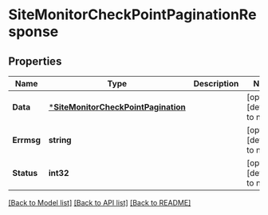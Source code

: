 # SiteMonitorCheckPointPaginationResponse

## Properties
Name | Type | Description | Notes
------------ | ------------- | ------------- | -------------
**Data** | [***SiteMonitorCheckPointPagination**](SiteMonitorCheckPointPagination.md) |  | [optional] [default to null]
**Errmsg** | **string** |  | [optional] [default to null]
**Status** | **int32** |  | [optional] [default to null]

[[Back to Model list]](../README.md#documentation-for-models) [[Back to API list]](../README.md#documentation-for-api-endpoints) [[Back to README]](../README.md)


